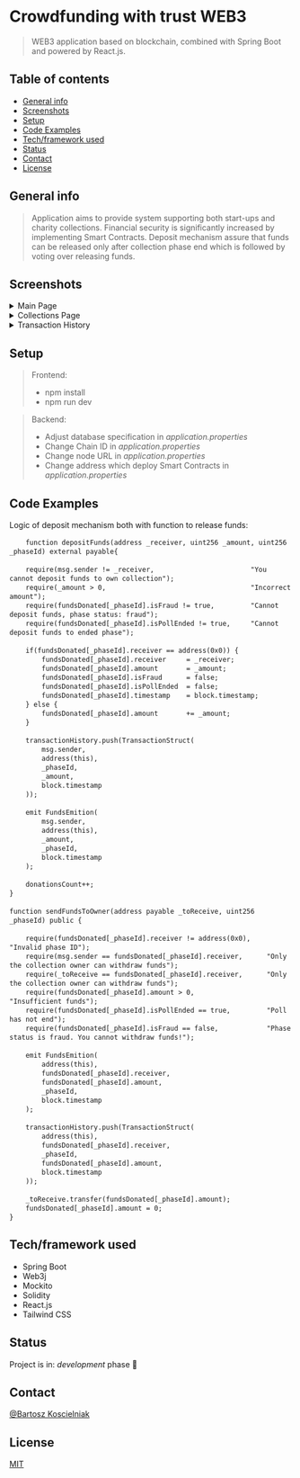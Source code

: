 # Crowdfunding with trust WEB3

> WEB3 application based on blockchain, combined with Spring Boot and powered by React.js.  

## Table of contents
* [General info](#general-info)
* [Screenshots](#screenshots)
* [Setup](#setup)
* [Code Examples](#code-examples)
* [Tech/framework used](#techframework-used)
* [Status](#status)
* [Contact](#contact)
* [License](#license)

## General info
> Application aims to provide system supporting both start-ups and charity collections. Financial security is significantly increased by implementing Smart Contracts. Deposit mechanism assure that funds can be released only after collection phase end which is followed by voting over releasing funds.

## Screenshots

   <details>
       <summary>Main Page</summary>
    <ul>
     <img src="crowdfunding-api/src/main/resources/mainpage.png"> 
    </ul>
   </details>
	<details>
       <summary>Collections Page</summary>
    <ul>
     <img src="crowdfunding-api/src/main/resources/collections.png"> 
    </ul>
   </details>
	<details>
       <summary>Transaction History</summary>
    <ul>
     <img src="crowdfunding-api/src/main/resources/transactionhistory.png"> 
    </ul>
   </details>

## Setup

> Frontend: 
>* npm install
>* npm run dev

> Backend:
>* Adjust database specification in _application.properties_
>* Change Chain ID in _application.properties_
>* Change node URL in _application.properties_
>* Change address which deploy Smart Contracts in _application.properties_

## Code Examples
Logic of deposit mechanism both with function to release funds:

        function depositFunds(address _receiver, uint256 _amount, uint256 _phaseId) external payable{

        require(msg.sender != _receiver,                        "You cannot deposit funds to own collection");
        require(_amount > 0,                                    "Incorrect amount");
        require(fundsDonated[_phaseId].isFraud != true,         "Cannot deposit funds, phase status: fraud");
        require(fundsDonated[_phaseId].isPollEnded != true,     "Cannot deposit funds to ended phase");

        if(fundsDonated[_phaseId].receiver == address(0x0)) {
            fundsDonated[_phaseId].receiver     = _receiver;
            fundsDonated[_phaseId].amount       = _amount;
            fundsDonated[_phaseId].isFraud      = false;
            fundsDonated[_phaseId].isPollEnded  = false;
            fundsDonated[_phaseId].timestamp    = block.timestamp;
        } else {
            fundsDonated[_phaseId].amount       += _amount;
        }

        transactionHistory.push(TransactionStruct(
            msg.sender,
            address(this),
            _phaseId,
            _amount,
            block.timestamp
        )); 

        emit FundsEmition(
            msg.sender,
            address(this),
            _amount,
            _phaseId,
            block.timestamp
        );

        donationsCount++;
    }

    function sendFundsToOwner(address payable _toReceive, uint256 _phaseId) public {

        require(fundsDonated[_phaseId].receiver != address(0x0),    "Invalid phase ID");
        require(msg.sender == fundsDonated[_phaseId].receiver,      "Only the collection owner can withdraw funds");
        require(_toReceive == fundsDonated[_phaseId].receiver,      "Only the collection owner can withdraw funds");
        require(fundsDonated[_phaseId].amount > 0,                  "Insufficient funds");
        require(fundsDonated[_phaseId].isPollEnded == true,         "Poll has not end");
        require(fundsDonated[_phaseId].isFraud == false,            "Phase status is fraud. You cannot withdraw funds!");

        emit FundsEmition(
            address(this),
            fundsDonated[_phaseId].receiver,
            fundsDonated[_phaseId].amount,
            _phaseId,
            block.timestamp
        );

        transactionHistory.push(TransactionStruct(
            address(this),
            fundsDonated[_phaseId].receiver,
            _phaseId,
            fundsDonated[_phaseId].amount,
            block.timestamp
        ));

        _toReceive.transfer(fundsDonated[_phaseId].amount);
        fundsDonated[_phaseId].amount = 0;
    }

## Tech/framework used

* Spring Boot
* Web3j
* Mockito
* Solidity
* React.js
* Tailwind CSS

## Status
Project is in: _development_ phase :monocle_face:

## Contact
[@Bartosz Koscielniak](https://github.com/BartoszKoscielniak)

## License
[MIT](https://choosealicense.com/licenses/mit/)

